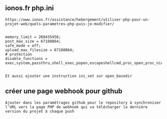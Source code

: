 ## ionos.fr php.ini

    https://www.ionos.fr/assistance/hebergement/utiliser-php-pour-un-projet-web/quels-parametres-php-puis-je-modifier/


    memory_limit = 268435456;
    post_max_size = 67108864;
    safe_mode = off;
    upload_max_filesize = 67108864;
    # protection
    disable_functions = exec,system,passthru,shell_exec,popen,escapeshellcmd,proc_open,proc_nice,ini_restore;


    Et aussi ajouter une instruction ini_set sur open_basedir
    
## créer une page webhook pour github

    Ajouter dans les paramétrages github pour le repository à synchroniser
    l'URL vers la page PHP de webhook qui va télécharger la dernière version du projet à chaque push